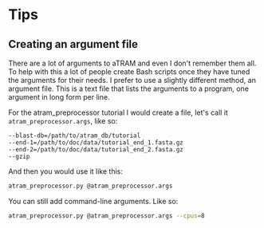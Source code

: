 # Tips

## Creating an argument file

There are a lot of arguments to aTRAM and even I don't remember them all. To help with this a lot of people create Bash scripts once they have tuned the arguments for their needs. I prefer to use a slightly different method, an argument file. This is a text file that lists the arguments to a program, one argument in long form per line.

For the atram_preprocessor tutorial I would create a file, let's call it `atram_preprocessor.args`, like so:
```
--blast-db=/path/to/atram_db/tutorial
--end-1=/path/to/doc/data/tutorial_end_1.fasta.gz
--end-2=/path/to/doc/data/tutorial_end_2.fasta.gz
--gzip
```
And then you would use it like this:
```bash
atram_preprocessor.py @atram_preprocessor.args
```
You can still add command-line arguments. Like so:
```bash
atram_preprocessor.py @atram_preprocessor.args --cpus=8
```
